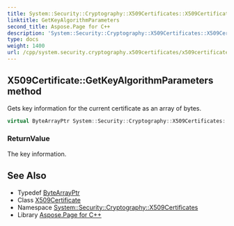 ```yaml
---
title: System::Security::Cryptography::X509Certificates::X509Certificate::GetKeyAlgorithmParameters method
linktitle: GetKeyAlgorithmParameters
second_title: Aspose.Page for C++
description: 'System::Security::Cryptography::X509Certificates::X509Certificate::GetKeyAlgorithmParameters method. Gets key information for the current certificate as an array of bytes in C++.'
type: docs
weight: 1400
url: /cpp/system.security.cryptography.x509certificates/x509certificate/getkeyalgorithmparameters/
---
```

## X509Certificate::GetKeyAlgorithmParameters method


Gets key information for the current certificate as an array of bytes.

```cpp
virtual ByteArrayPtr System::Security::Cryptography::X509Certificates::X509Certificate::GetKeyAlgorithmParameters() const
```


### ReturnValue

The key information.

## See Also

* Typedef [ByteArrayPtr](../../../system/bytearrayptr/)
* Class [X509Certificate](../)
* Namespace [System::Security::Cryptography::X509Certificates](../../)
* Library [Aspose.Page for C++](../../../)
